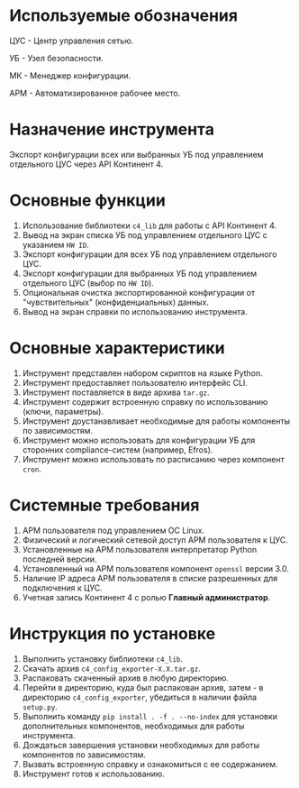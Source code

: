 # Используемые обозначения

ЦУС - Центр управления сетью.

УБ - Узел безопасности.

МК - Менеджер конфигурации.

АРМ - Автоматизированное рабочее место.

# Назначение инструмента

Экспорт конфигурации всех или выбранных УБ под управлением отдельного ЦУС через API Континент 4.

# Основные функции

1. Использование библиотеки `c4_lib` для работы с API Континент 4.
2. Вывод на экран списка УБ под управлением отдельного ЦУС с указанием `HW ID`.
3. Экспорт конфигурации для всех УБ под управлением отдельного ЦУС.
4. Экспорт конфигурации для выбранных УБ под управлением отдельного ЦУС (выбор по `HW ID`).
5. Опциональная очистка экспортированной конфигурации от "чувствительных" (конфиденциальных) данных.
6. Вывод на экран справки по использованию инструмента.

# Основные характеристики

1. Инструмент представлен набором скриптов на языке Python.
2. Инструмент предоставляет пользователю интерфейс CLI.
3. Инструмент поставляется в виде архива `tar.gz`.
4. Инструмент содержит встроенную справку по использованию (ключи, параметры).
5. Инструмент доустанавливает необходимые для работы компоненты по зависимостям.
6. Инструмент можно использовать для конфигурации УБ для сторонних compliance-систем (например, Efros).
7. Инструмент можно использовать по расписанию через компонент `cron`.

# Системные требования

1. АРМ пользователя под управлением ОС Linux.
2. Физический и логический сетевой доступ АРМ пользователя к ЦУС.
3. Установленные на АРМ пользователя интерпретатор Python последней версии.
4. Установленный на АРМ пользователя компонент `openssl` версии 3.0.
5. Наличие IP адреса АРМ пользователя в списке разрешенных для подключения к ЦУС.
6. Учетная запись Континент 4 с ролью **Главный администратор**.

# Инструкция по установке

1. Выполнить установку библиотеки `c4_lib`.
2. Скачать архив `c4_config_exporter-X.X.tar.gz`.
3. Распаковать скаченный архив в любую директорию.
4. Перейти в директорию, куда был распакован архив, затем - в директорию `c4_config_exporter`, убедиться в наличии файла `setup.py`.
5. Выполнить команду `pip install . -f . --no-index` для установки дополнительных компонентов, необходимых для работы инструмента.
6. Дождаться завершения установки необходимых для работы компонентов по зависимостям.
7. Вызвать встроенную справку и ознакомиться с ее содержанием.
8. Инструмент готов к использованию.

